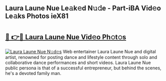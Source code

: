 ## Laura Laune Nue Le𝚊k𝚎d N𝚞𝚍e - Part-iBA Vid𝚎o Le𝚊ks Photos ieX81

# <h2><a href="http://fb833kh.evod.top/?m=Laura+Laune+Nue">🔗 👉🔴 Laura Laune Nue Vid𝚎o Ph𝚘t𝚘s</a></h2>

[![Laura Laune Nue N𝚞d𝚎s](https://i.imgur.com/8V9OHl7.gif)](http://fb833kh.evod.top/?m=Laura+Laune+Nue)
Web entertainer Laura Laune Nue and digital artist, renowned for posting dance and lifestyle content through solo and collaborative dance performances and short videos. Laura Laune Nue public persona is that of a successful entrepreneur, but behind the scenes, he's a devoted family man. 
